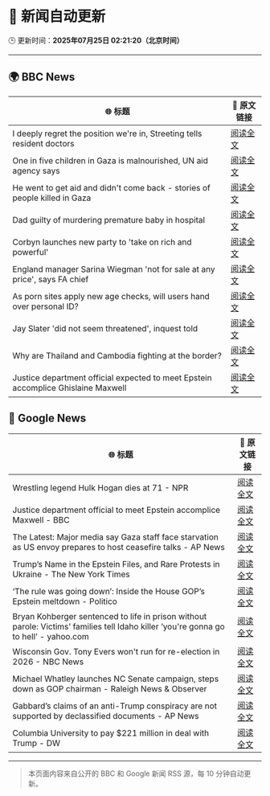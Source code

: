 # 🧠 新闻自动更新

🕒 更新时间：**2025年07月25日 02:21:20（北京时间）**

---

## 🌍 BBC News

| 🌐 标题 | 🔗 原文链接 |
|--------|-------------|
| I deeply regret the position we're in, Streeting tells resident doctors | [阅读全文](https://www.bbc.com/news/articles/cn5k5w7vrdvo) |
| One in five children in Gaza is malnourished, UN aid agency says | [阅读全文](https://www.bbc.com/news/articles/cwyxy5k70rzo) |
| He went to get aid and didn't come back - stories of people killed in Gaza | [阅读全文](https://www.bbc.com/news/articles/cvgn2rwk2lyo) |
| Dad guilty of murdering premature baby in hospital | [阅读全文](https://www.bbc.com/news/articles/c7vr282v15vo) |
| Corbyn launches new party to 'take on rich and powerful' | [阅读全文](https://www.bbc.com/news/articles/cdeze706jw8o) |
| England manager Sarina Wiegman 'not for sale at any price', says FA chief | [阅读全文](https://www.bbc.com/sport/football/articles/cn0z0x8pg9ko) |
| As porn sites apply new age checks, will users hand over personal ID? | [阅读全文](https://www.bbc.com/news/articles/c1k81lj8nvpo) |
| Jay Slater 'did not seem threatened', inquest told | [阅读全文](https://www.bbc.com/news/articles/c79q9n1yrpro) |
| Why are Thailand and Cambodia fighting at the border? | [阅读全文](https://www.bbc.com/news/articles/cdjxje2pje1o) |
| Justice department official expected to meet Epstein accomplice Ghislaine Maxwell | [阅读全文](https://www.bbc.com/news/articles/cjd2de8zz5go) |

## 📰 Google News

| 🌐 标题 | 🔗 原文链接 |
|--------|-------------|
| Wrestling legend Hulk Hogan dies at 71 - NPR | [阅读全文](https://news.google.com/rss/articles/CBMibEFVX3lxTE1NTG5FSmhiVmQ1WFZHUGIzSGtIQ0NVdFlkb1VtRnIzZkY3MjJ2R0NLTDgzc1FSazEwaUpkM1liMlMtRVFBdDVCS09uWGdpMWk3N01Vb0xEVjlZMUVIR2hJb1V3RGZKbmZMSnQ0cQ?oc=5) |
| Justice department official to meet Epstein accomplice Maxwell - BBC | [阅读全文](https://news.google.com/rss/articles/CBMiWkFVX3lxTFBuNVFYV2pObzd2Z1hORjlRMUhVWE9pLVA5eVdtZl9BYzVtLTJld3REU0JDTjFoOS15dzdfWDhMS0pmb0EzTDkyQWdxWVFMLUdjU2pOY2hGbDZGQdIBX0FVX3lxTFB2MXR1T0NGbEViVFB3OUNLeGVEWTFweENMLVdEZjFoc2xacllJOC1VaTVuazVNeDJlVmp2VU1MZk5Fd2FGblZGd1l0bkNfWkJXT2ZlRFB6WjB6aThxZ053?oc=5) |
| The Latest: Major media say Gaza staff face starvation as US envoy prepares to host ceasefire talks - AP News | [阅读全文](https://news.google.com/rss/articles/CBMirAFBVV95cUxPMzBwV3o5aHVtMHd0dXpiRml5TFlHdU9pR090SFFPb3JvMmtYa1FzQXgyNTNCOHpITmY1UVZSMFNCRE5DZWk3Z28xRUZXUzcwMnN6WGlqTV8yd2thQ0IwMFN6b2Zsb1BjS1hyVVZkSkZFblRoRmJ4bkRDbHNyNDJsa1M5ZTJHa1dlR3VreldrV2pUaDJSaktzZHZVa3R3T0VybFBCUElXRHUySWZI?oc=5) |
| Trump’s Name in the Epstein Files, and Rare Protests in Ukraine - The New York Times | [阅读全文](https://news.google.com/rss/articles/CBMioAFBVV95cUxON0tNdkxHSUdlaTRUNnUyWHlfSWZVMXczbHU4Z1VpZGpJQ2t3eTVqUHNHMUUta1FEUjJJX1FvR3F3LWFzT0I3Wlc5akRJUGM0SmEzUXNRS1dSUUxWNjY3VG9BNjgxSVNQcEVTaUVsdV9oLTVTTkR3TUtvWDZuYkdZaldSTEdkbG9mVU5WdG82YVlzWEhtd1R0Si1sTkhhNnpJ?oc=5) |
| ‘The rule was going down’: Inside the House GOP’s Epstein meltdown - Politico | [阅读全文](https://news.google.com/rss/articles/CBMigwFBVV95cUxPR2xMSk1pYlctRG1EcDVaNG9DMnhvd3IwQVBxYnpXYnZhZm44dzNKMTBlQVJ3Vng5X2ViOVBmcFo2V21USzNUUGNibmJ1VldQWHd6bXlpNVRDaXdZcmRZNXNETGlVUFA1WnBxdFBBRXhaWElOcTB2d0E4Vk5FZ3FvNVNYUQ?oc=5) |
| Bryan Kohberger sentenced to life in prison without parole: Victims’ families tell Idaho killer ‘you're gonna go to hell’ - yahoo.com | [阅读全文](https://news.google.com/rss/articles/CBMi-gFBVV95cUxQNFFyRzUyQ2lSM01TVWxCdTJ6eWdqX1VxM1lPU1p5b3c0RG03TmpKc2MxNjlNQXVHaXFxRk9qVFE4emJ5RTlBbWZXTWpYNzVkTjdpV2F5eGFKTHktd2h5WHdsMzg2SEtXRzU3eTBmdjFtSUgzSDRfaWo0V1ZScmRMNHZrY2QweklrOTNRMTdRYWhSanlXcW5xbS04T0dsWHRxczhPa0ZESERPc0VHWXRCQWgyQTQxLUJqRm42eUxOVi1sNUE3cjltSk9iS2dBcXJjUWxWY3JyXzhncXFJVmY2T2Y5aG0zd09fOGdxVGxhZktnR3I2SGRqam1R?oc=5) |
| Wisconsin Gov. Tony Evers won't run for re-election in 2026 - NBC News | [阅读全文](https://news.google.com/rss/articles/CBMipgFBVV95cUxPX0lUZHpkNS0tOUl3WTNQbkdheU9Qd0M5dHVKRDI4cGhnWFRxVzRIa1dpaTVldE54MWJvZ1dvUmRvY0wyREpxMVdrYUEtb0E3OE1ELU9VOHJiMDRMY3JheXJTaHlxYVNtU1lxcUtsWmxvOWFGRjFENnJMTERfWUtGVDF2aDB6MHBSUHA1eWIyOHNWSFRrNlVHdTREQ0h4LUR5dEJGV0p30gFWQVVfeXFMTVFsWTlqSWREaEs3MUxBaV9XZl9BRzF1cHBmUFBBbUYtSzktNjNGY1FCVzY0SE4ycmZFUmVBU3I2U3VWbmRiQl9uSnpZWHJlcVFSTWx1S0E?oc=5) |
| Michael Whatley launches NC Senate campaign, steps down as GOP chairman - Raleigh News & Observer | [阅读全文](https://news.google.com/rss/articles/CBMigAFBVV95cUxOak5CMVZacnVQeTE3SkZrRE01Rm9QeFNRSHp5cl8wNkZFR1FjSU56Y0VMTEYzZHhkbXFPemE5VklZa01nbldZNHAzNm9XNWYzbzBzQklIMTFEN05ZanluVjJMd1dNXzVhdzd2M0tOZTQwLWprNGp2VjRTUmNJMjFkddIBgAFBVV95cUxQVF9JMXBTdmUxQ0UwZkFfMWxFLXY4QTdKMDZlUHJNVm9QeWNtTGVjWGlHT2NJV2lvOFVPRHJ1N01vM0FEV19RYS13cVlWcmh6WFY5LWVmd21yRWRFTHppSHZrWkNSNTQxblNQNDVTOTdtakI5SlFfZE5Ec0otUGhBOA?oc=5) |
| Gabbard’s claims of an anti-Trump conspiracy are not supported by declassified documents - AP News | [阅读全文](https://news.google.com/rss/articles/CBMimgFBVV95cUxQMXZzdlN3RWZlQWZXdERZeUNRbGJnQi1DUmZXeUxENjRXMkJlRm11aDJieEd2X2lRM2RtbE5BQmRsZGktdGFsdUNmeUZaaEJiTThMS09NRERpTmFCWWZWeG9JMVhLekk1c2tmYi11R2NncGFPRTVtREQ4aDFZRS00SEhTaldkbjR2MEIzeHpIQ2JUMGxWdEN6NFZ3?oc=5) |
| Columbia University to pay $221 million in deal with Trump - DW | [阅读全文](https://news.google.com/rss/articles/CBMimgFBVV95cUxOQ1p3bTIwMUJUU3pjWmFYaGZkMWVpUjBWZGtWUE15Sm43SXI0UktEQkpSWnJPc3BySzNYQ2N4X1pIM243RTlNZXRReXJiSnVFcjVyUUxCY0dmWlZDSWI1T1d3SU4zQTY2QTE0dFF2N0cxYlNfX0kxbzlhZnlFZE0tT0hFdUI0WGRHamg0QWhMOGZUWE9ORGwxWXpn0gGaAUFVX3lxTFBWSmpuV2tJVDZ3MjNrRjk1NjN5cVV0dEpiTmxQOHg4dG51X2xHVWZzeG5WTTdidjJ3dloxQ1Z0R1BTNlBXRlNWcF9OUXBUdkRPcHFpMWNwbUI1dUVMNnJtRjFuNUFpR3NOVWt2R0EtZXMzVEw2MWJqSkU0SzR5N2g0X3N4QjFGdmdxZFBqMnp2aXhFY0wtdFAwdHc?oc=5) |

---
> 本页面内容来自公开的 BBC 和 Google 新闻 RSS 源，每 10 分钟自动更新。